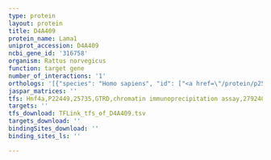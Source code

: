 ```yaml
---
type: protein
layout: protein
title: D4A409
protein_name: Lama1
uniprot_accession: D4A409
ncbi_gene_id: '316758'
organism: Rattus norvegicus
function: target gene
number_of_interactions: '1'
orthologs: '[{"species": "Homo sapiens", "id": ["<a href=\"/protein/p25391\">P25391</a>"]}, {"species": "Danio rerio", "id": ["<a href=\"/protein/a0a0r4ii20\">A0A0R4II20</a>"]}, {"species": "Mus musculus", "id": ["<a href=\"/protein/p19137\">P19137</a>"]}, {"species": "Caenorhabditis elegans", "id": ["<a href=\"/protein/g5ece3\">G5ECE3</a>"]}]'
jaspar_matrices: ''
tfs: Hnf4a,P22449,25735,GTRD,chromatin immunoprecipitation assay,27924024%5Buid%5D,No
targets: ''
tfs_download: TFLink_tfs_of_D4A409.tsv
targets_download: ''
bindingSites_download: ''
binding_sites_ls: ''

---
```

